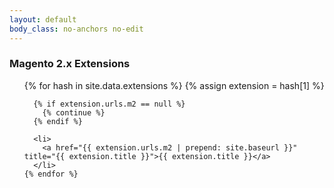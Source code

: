 ```yaml
---
layout: default
body_class: no-anchors no-edit
---
```


<div class="clearfix products-group group-extensions">
  <h3>Magento 2.x Extensions</h3>
  <ul class="list-products">
    {% for hash in site.data.extensions %}
      {% assign extension = hash[1] %}

      {% if extension.urls.m2 == null %}
        {% continue %}
      {% endif %}

      <li>
        <a href="{{ extension.urls.m2 | prepend: site.baseurl }}" title="{{ extension.title }}">{{ extension.title }}</a>
      </li>
    {% endfor %}
  </ul>
</div>
